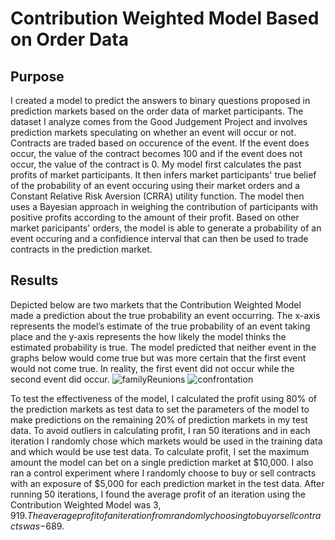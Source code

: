 # Contribution Weighted Model Based on Order Data
## Purpose
I created a model to predict the answers to binary questions proposed in prediction markets based on the order data of market participants. The dataset I analyze comes from the Good Judgement Project and involves prediction markets speculating on whether an event will occur or not. Contracts are traded based on occurence of the event. If the event does occur, the value of the contract becomes 100 and if the event does not occur, the value of the contract is 0. My model first calculates the past profits of market participants. It then infers market participants' true belief of the probability of an event occuring using their market orders and a Constant Relative Risk Aversion (CRRA) utility function. The model then uses a Bayesian approach in weighing the contribution of participants with positive profits according to the amount of their profit. Based on other market paricipants' orders, the model is able to generate a probability of an event occuring and a confidience interval that can then be used to trade contracts in the prediction market.
## Results
Depicted below are two markets that the Contribution Weighted Model made a prediction about the true probability an event occurring. The x-axis represents the model’s estimate of the true probability of an event taking place and the y-axis represents the how likely the model thinks the estimated probability is true. The model predicted that neither event in the graphs below would come true but was more certain that the first event would not come true. In reality, the first event did not occur while the second event did occur.
![familyReunions](https://user-images.githubusercontent.com/23203851/150023560-f37ecba1-59b4-45d6-84a0-8fb6b443101d.png)
![confrontation](https://user-images.githubusercontent.com/23203851/150023562-2e8c4eb8-8b22-42e6-8217-47efcc1cf05e.png)

To test the effectiveness of the model, I calculated the profit using 80% of the prediction markets as test data to set the parameters of the model to make predictions on the remaining 20% of prediction markets in my test data. To avoid outliers in calculating profit, I ran 50 iterations and in each iteration I randomly chose which markets would be used in the training data and which would be use test data. To calculate profit, I set the maximum amount the model can bet on a single prediction market at $10,000. I also ran a control experiment where I randomly choose to buy or sell contracts with an exposure of $5,000 for each prediction market in the test data. After running 50 iterations, I found the average profit of an iteration using the Contribution Weighted Model was $3,919. The average profit of an iteration from randomly choosing to buy or sell contracts was -$689.
